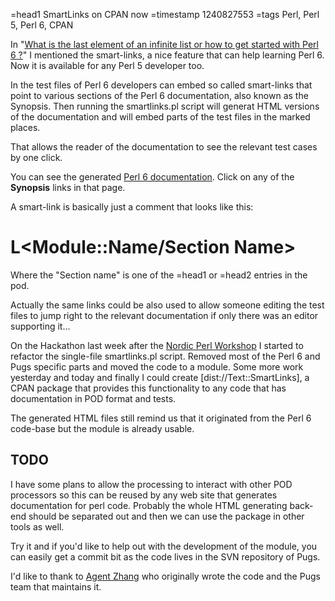 =head1 SmartLinks on CPAN now
=timestamp 1240827553
=tags Perl, Perl 5, Perl 6, CPAN

In "<a href="/what-is-the-last-element-of-an-infinite-list-or-how-to-get-started-with-perl-6.html">What is the last element of an infinite list or how to get started with Perl 6 ?</a>" I mentioned the smart-links, a nice feature that 
can help learning Perl 6. Now it is available for any Perl 5 developer 
too.

In the test files of Perl 6 developers can embed so called smart-links 
that point to various sections of the Perl 6 documentation, also known
as the Synopsis. Then running the smartlinks.pl script will generat
HTML versions of the documentation and will embed parts of the test
files in the marked places.

That allows the reader of the documentation to see the relevant test
cases by one click.

You can see the generated <a href="http://perlcabal.org/syn/">Perl 6 documentation</a>.
Click on any of the <b>Synopsis</b> links in that page.

A smart-link is basically just a comment that looks like this:

   # L<Module::Name/Section Name>

Where the "Section name" is one of the =head1 or =head2 
entries in the pod.


Actually the same links could be also used to allow someone editing the
test files to jump right to the relevant documentation if only there
was an editor supporting it...

On the Hackathon last week after the 
<a href="http://www.perlworkshop.no/npw2009/">Nordic Perl Workshop</a>
I started to
refactor the single-file smartlinks.pl script. Removed most of the 
Perl 6 and Pugs specific parts and moved the code to a module. 
Some more work yesterday and today and finally I could create 
[dist://Text::SmartLinks], a CPAN package that provides this 
functionality to any code that has documentation in POD format 
and tests.

The generated HTML files still remind us that it originated from
the Perl 6 code-base but the module is already usable. 


<h2>TODO</h2>

I have some plans to allow the processing to interact with other POD
processors so this can be reused by any web site that generates
documentation for perl code. Probably the whole HTML generating 
back-end should be separated out and then we can use the package
in other tools as well.

Try it and if you'd like to help out with the development of
the module, you can easily get a commit bit
as the code lives in the 
SVN repository of Pugs.

I'd like to thank to <a href="http://search.cpan.org/~agent/">Agent Zhang</a> who 
originally wrote the code and the Pugs team that maintains it.

